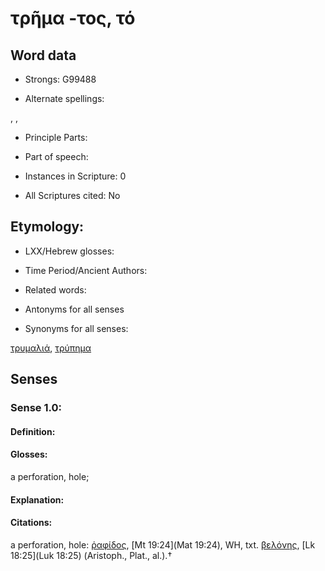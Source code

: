 # τρῆμα -τος, τό

<!-- Status: S2=NeedsEdits -->
<!-- Lexica used for edits:   -->

## Word data

* Strongs: G99488

* Alternate spellings:

, , 

* Principle Parts: 


* Part of speech: 


* Instances in Scripture: 0

* All Scriptures cited: No

## Etymology: 


* LXX/Hebrew glosses: 


* Time Period/Ancient Authors: 


* Related words: 

* Antonyms for all senses

* Synonyms for all senses: 

 [τρυμαλιά](../G51680/01.md), [τρύπημα](../G51690/01.md) 

## Senses 


### Sense  1.0: 

#### Definition: 

#### Glosses: 

a perforation, hole; 

#### Explanation: 


#### Citations: 

a perforation, hole: [ῥαφίδος](), [Mt 19:24](Mat 19:24), WH, txt. [βελόνης](), [Lk 18:25](Luk 18:25) (Aristoph., Plat., al.).†

